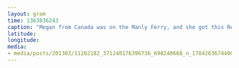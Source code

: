 ```yaml
---
layout: gram
time: 1363836243
caption: "Megan from Canada was on the Manly Ferry, and she got this Refused tote bag at Coachella."
latitude: 
longitude: 
media:
- media/posts/201303/11282182_371240176396736_698240668_n_17842636744000351.jpg
---
```

